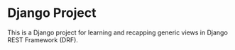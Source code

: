 # Django Project

This is a Django project for learning and recapping generic views in Django REST Framework (DRF).
